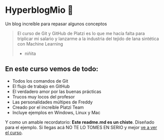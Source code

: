 # HyperblogMio 🧡
Un blog increíble para repasar algunos conceptos
>El curso de Git y GitHub de Platzi es lo que me hacía falta para triplicar mi salario y lanzarme a la industria del tejido de lana sintética con Machine Learning
> - niñita

## En este curso vemos de todo:
* Todos los comandos de Git
* El flujo de trabajo en GitHub
* El verdadero amor por las buenas prácticas
* Trucos muy locos del profesor
* Las personalidades múltipes de Freddy
* Creado por el increíble Platzi Team
* Incluye ejemplos en Windows, Linux y Mac


Y como un amable recordatorio: **Este readme.md es un chiste**. Diseñado para el ejemplo. Si llegas acá NO TE LO TOMES EN SERIO y mejor [ve a ver el curso](http://https://platzi.com/clases/git-github/ "ve a ver el curso").